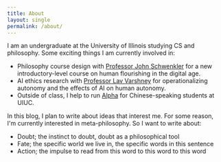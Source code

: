 ```yaml
---
title: About
layout: single
permalink: /about/
---
```


I am an undergraduate at the University of Illinois studying CS and philosophy. Some exciting things I am currently involved in: 
* Philosophy course design with [Professor John Schwenkler](https://philosophy.illinois.edu/directory/profile/jschwenk) for a new introductory-level course on human flourishing in the digital age.
* AI ethics research with [Professor Lav Varshney](https://ece.illinois.edu/about/directory/faculty/varshney) for operationalizing autonomy and the effects of AI on human autonomy.
* Outside of class, I help to run [Alpha](https://alphausa.org/about/) for Chinese-speaking students at UIUC. 

In this blog, I plan to write about ideas that interest me. For some reason, I'm currently interested in meta-philosophy. So I want to write about:
* Doubt; the instinct to doubt, doubt as a philosophical tool
* Fate; the specific world we live in, the specific words in this sentence
* Action; the impulse to read from this word to this word to this word


